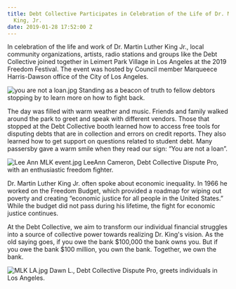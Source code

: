 ```yaml
---
title: Debt Collective Participates in Celebration of the Life of Dr. Martin Luther
  King, Jr.
date: 2019-01-28 17:52:00 Z
---
```


In celebration of the life and work of Dr. Martin Luther King Jr., local community organizations, artists, radio stations and groups like the Debt Collective joined together in Leimert Park Village in Los Angeles at the 2019 Freedom Festival. The event was hosted by Council member Marqueece Harris-Dawson office of the City of Los Angeles.  

![you are not a loan.jpg](/uploads/debt%20collective%20mlk%20day.jpg)
Standing as a beacon of truth to fellow debtors stopping by to learn more on how to fight back.

The day was filled with warm weather and music. Friends and family walked around the park to greet and speak with different vendors. Those that stopped at the Debt Collective booth learned how to access free tools for disputing debts that are in collection and errors on credit reports. They also learned how to get support on questions related to student debt. Many passersby gave a warm smile when they read our sign: “You are not a loan”.

![Lee Ann MLK event.jpg](/uploads/Lee%20Ann%20MLK%20event.jpg)
LeeAnn Cameron, Debt Collective Dispute Pro, with an enthusiastic freedom fighter. 

Dr. Martin Luther King Jr. often spoke about economic inequality. In 1966 he worked on the Freedom Budget, which provided a roadmap for wiping out poverty and creating “economic justice for all people in the United States.” While the budget did not pass during his lifetime, the fight for economic justice continues. 

At the Debt Collective, we aim to transform our individual financial struggles into a source of collective power towards realizing Dr. King's vision. As the old saying goes, if you owe the bank $100,000 the bank owns you. But if you owe the bank $100 million, you own the bank. Together, we own the bank. 

![MLK LA.jpg](/uploads/dawn%20-%20mlk%20day.jpg)
Dawn L., Debt Collective Dispute Pro, greets individuals in Los Angeles. 



